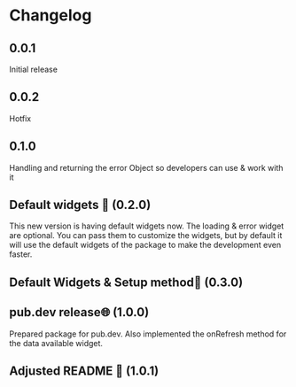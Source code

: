 # Changelog

## 0.0.1

Initial release

## 0.0.2

Hotfix

## 0.1.0

Handling and returning the error Object so developers can use & work with it

## Default widgets 🚧 (0.2.0)

This new version is having default widgets now. The loading & error widget are optional. You can pass them to customize the widgets, but by default it will use the default widgets of the package to make the development even faster.

## Default Widgets & Setup method💾 (0.3.0)

## pub.dev release🌐 (1.0.0)

Prepared package for pub.dev. Also implemented the onRefresh method for the data available widget.

## Adjusted README 📄 (1.0.1)
